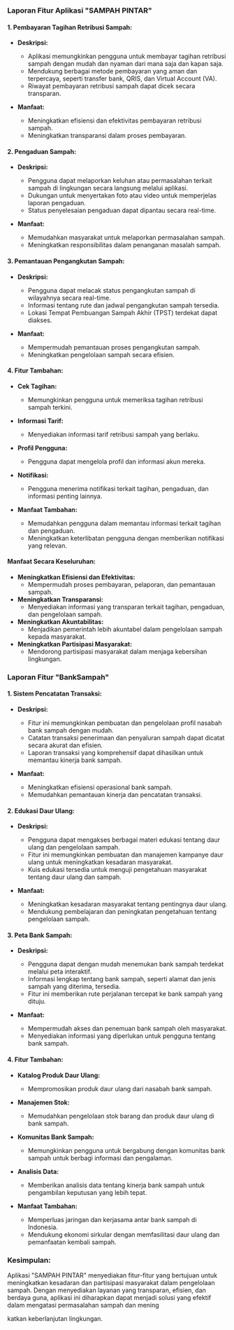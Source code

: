 ### Laporan Fitur Aplikasi "SAMPAH PINTAR"

#### 1. Pembayaran Tagihan Retribusi Sampah:
- **Deskripsi:**
  - Aplikasi memungkinkan pengguna untuk membayar tagihan retribusi sampah dengan mudah dan nyaman dari mana saja dan kapan saja.
  - Mendukung berbagai metode pembayaran yang aman dan terpercaya, seperti transfer bank, QRIS, dan Virtual Account (VA).
  - Riwayat pembayaran retribusi sampah dapat dicek secara transparan.

- **Manfaat:**
  - Meningkatkan efisiensi dan efektivitas pembayaran retribusi sampah.
  - Meningkatkan transparansi dalam proses pembayaran.

#### 2. Pengaduan Sampah:
- **Deskripsi:**
  - Pengguna dapat melaporkan keluhan atau permasalahan terkait sampah di lingkungan secara langsung melalui aplikasi.
  - Dukungan untuk menyertakan foto atau video untuk memperjelas laporan pengaduan.
  - Status penyelesaian pengaduan dapat dipantau secara real-time.

- **Manfaat:**
  - Memudahkan masyarakat untuk melaporkan permasalahan sampah.
  - Meningkatkan responsibilitas dalam penanganan masalah sampah.

#### 3. Pemantauan Pengangkutan Sampah:
- **Deskripsi:**
  - Pengguna dapat melacak status pengangkutan sampah di wilayahnya secara real-time.
  - Informasi tentang rute dan jadwal pengangkutan sampah tersedia.
  - Lokasi Tempat Pembuangan Sampah Akhir (TPST) terdekat dapat diakses.

- **Manfaat:**
  - Mempermudah pemantauan proses pengangkutan sampah.
  - Meningkatkan pengelolaan sampah secara efisien.

#### 4. Fitur Tambahan:
- **Cek Tagihan:**
  - Memungkinkan pengguna untuk memeriksa tagihan retribusi sampah terkini.
- **Informasi Tarif:**
  - Menyediakan informasi tarif retribusi sampah yang berlaku.
- **Profil Pengguna:**
  - Pengguna dapat mengelola profil dan informasi akun mereka.
- **Notifikasi:**
  - Pengguna menerima notifikasi terkait tagihan, pengaduan, dan informasi penting lainnya.

- **Manfaat Tambahan:**
  - Memudahkan pengguna dalam memantau informasi terkait tagihan dan pengaduan.
  - Meningkatkan keterlibatan pengguna dengan memberikan notifikasi yang relevan.

#### Manfaat Secara Keseluruhan:
- **Meningkatkan Efisiensi dan Efektivitas:**
  - Mempermudah proses pembayaran, pelaporan, dan pemantauan sampah.
- **Meningkatkan Transparansi:**
  - Menyediakan informasi yang transparan terkait tagihan, pengaduan, dan pengelolaan sampah.
- **Meningkatkan Akuntabilitas:**
  - Menjadikan pemerintah lebih akuntabel dalam pengelolaan sampah kepada masyarakat.
- **Meningkatkan Partisipasi Masyarakat:**
  - Mendorong partisipasi masyarakat dalam menjaga kebersihan lingkungan.

### Laporan Fitur "BankSampah"

#### 1. Sistem Pencatatan Transaksi:
- **Deskripsi:**
  - Fitur ini memungkinkan pembuatan dan pengelolaan profil nasabah bank sampah dengan mudah.
  - Catatan transaksi penerimaan dan penyaluran sampah dapat dicatat secara akurat dan efisien.
  - Laporan transaksi yang komprehensif dapat dihasilkan untuk memantau kinerja bank sampah.

- **Manfaat:**
  - Meningkatkan efisiensi operasional bank sampah.
  - Memudahkan pemantauan kinerja dan pencatatan transaksi.

#### 2. Edukasi Daur Ulang:
- **Deskripsi:**
  - Pengguna dapat mengakses berbagai materi edukasi tentang daur ulang dan pengelolaan sampah.
  - Fitur ini memungkinkan pembuatan dan manajemen kampanye daur ulang untuk meningkatkan kesadaran masyarakat.
  - Kuis edukasi tersedia untuk menguji pengetahuan masyarakat tentang daur ulang dan sampah.

- **Manfaat:**
  - Meningkatkan kesadaran masyarakat tentang pentingnya daur ulang.
  - Mendukung pembelajaran dan peningkatan pengetahuan tentang pengelolaan sampah.

#### 3. Peta Bank Sampah:
- **Deskripsi:**
  - Pengguna dapat dengan mudah menemukan bank sampah terdekat melalui peta interaktif.
  - Informasi lengkap tentang bank sampah, seperti alamat dan jenis sampah yang diterima, tersedia.
  - Fitur ini memberikan rute perjalanan tercepat ke bank sampah yang dituju.

- **Manfaat:**
  - Mempermudah akses dan penemuan bank sampah oleh masyarakat.
  - Menyediakan informasi yang diperlukan untuk pengguna tentang bank sampah.

#### 4. Fitur Tambahan:
- **Katalog Produk Daur Ulang:**
  - Mempromosikan produk daur ulang dari nasabah bank sampah.
- **Manajemen Stok:**
  - Memudahkan pengelolaan stok barang dan produk daur ulang di bank sampah.
- **Komunitas Bank Sampah:**
  - Memungkinkan pengguna untuk bergabung dengan komunitas bank sampah untuk berbagi informasi dan pengalaman.
- **Analisis Data:**
  - Memberikan analisis data tentang kinerja bank sampah untuk pengambilan keputusan yang lebih tepat.

- **Manfaat Tambahan:**
  - Memperluas jaringan dan kerjasama antar bank sampah di Indonesia.
  - Mendukung ekonomi sirkular dengan memfasilitasi daur ulang dan pemanfaatan kembali sampah.

### Kesimpulan:
Aplikasi "SAMPAH PINTAR" menyediakan fitur-fitur yang bertujuan untuk meningkatkan kesadaran dan partisipasi masyarakat dalam pengelolaan sampah. Dengan menyediakan layanan yang transparan, efisien, dan berdaya guna, aplikasi ini diharapkan dapat menjadi solusi yang efektif dalam mengatasi permasalahan sampah dan mening

katkan keberlanjutan lingkungan.
